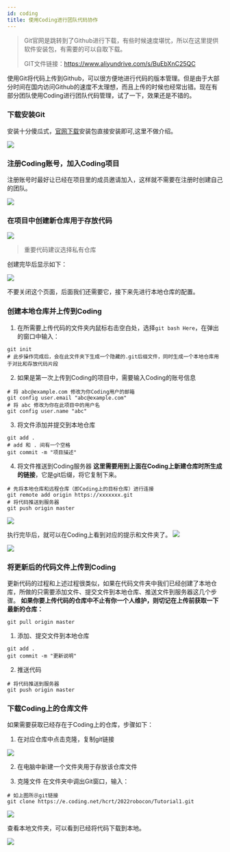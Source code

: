```yaml
---
id: coding
title: 使用Coding进行团队代码协作
---
```




> Git官网是跳转到了Github进行下载，有些时候速度堪忧，所以在这里提供软件安装包，有需要的可以自取下载。
>
> GIT文件链接：https://www.aliyundrive.com/s/BuEbXnC25QC



使用Git将代码上传到Github，可以很方便地进行代码的版本管理。但是由于大部分时间在国内访问Github的速度不太理想，而且上传的时候也经常出错。现在有部分团队使用Coding进行团队代码管理，试了一下，效果还是不错的。

### 下载安装Git

安装十分傻瓜式，<a href="https://git-scm.com/" target="_blank" rel="noopener">官网下载</a>安装包直接安装即可,这里不做介绍。

![](./assets/coding/coding_blog_4.png)

### 注册Coding账号，加入Coding项目
注册账号时最好让已经在项目里的成员邀请加入，这样就不需要在注册时创建自己的团队。

![](./assets/coding/coding_blog_1.png)

### 在项目中创建新仓库用于存放代码

![](./assets/coding/coding_blog_2.png)

> 重要代码建议选择私有仓库

创建完毕后显示如下：

![](./assets/coding/coding_blog_3.png)

不要关闭这个页面，后面我们还需要它，接下来先进行本地仓库的配置。

### 创建本地仓库并上传到Coding
1. 在所需要上传代码的文件夹内鼠标右击空白处，选择`git bash Here`，在弹出的窗口中输入：
```
git init
# 此步操作完成后，会在此文件夹下生成一个隐藏的.git后缀文件，同时生成一个本地仓库用于对比和存放代码片段
```
2. 如果是第一次上传到Coding的项目中，需要输入Coding的账号信息
```
# 将 abc@example.com 修改为你Coding用户的邮箱
git config user.email "abc@example.com"
# 将 abc 修改为你在此项目中的用户名
git config user.name "abc"
```

3. 将文件添加并提交到本地仓库
```
git add .
# add 和 . 间有一个空格
git commit -m "项目描述"
```

4. 将文件推送到Coding服务器
    **这里需要用到上面在Coding上新建仓库时所生成的链接**，它是git后缀，将它复制下来。
```
# 先将本地仓库和远程仓库（即Coding上的目标仓库）进行连接
git remote add origin https://xxxxxxx.git
# 将代码推送到服务器
git push origin master
```
![](./assets/coding/coding_blog_5.png)

执行完毕后，就可以在Coding上看到对应的提示和文件夹了。
![](./assets/coding/coding_blog_6.png)

![](./assets/coding/coding_blog_7.png)

### 将更新后的代码文件上传到Coding
更新代码的过程和上述过程很类似，如果在代码文件夹中我们已经创建了本地仓库，所做的只需要添加文件、提交文件到本地仓库、推送文件到服务器这几个步骤。
**如果你要上传代码的仓库中不止有你一个人维护，则切记在上传前获取一下最新的仓库：**
```
git pull origin master
```
1. 添加、提交文件到本地仓库
```
git add .
git commit -m "更新说明"
```
2. 推送代码
```
# 将代码推送到服务器
git push origin master
```

### 下载Coding上的仓库文件
如果需要获取已经存在于Coding上的仓库，步骤如下：
1. 在对应仓库中点击克隆，复制git链接

![](./assets/coding/coding_blog_8.png)

2. 在电脑中新建一个文件夹用于存放该仓库文件

3. 克隆文件
在文件夹中调出Git窗口，输入：
```
# 如上图所示git链接
git clone https://e.coding.net/hcrt/2022robocon/Tutorial1.git
```
![](./assets/coding/coding_blog_9.png)

  查看本地文件夹，可以看到已经将代码下载到本地。

  ![](./assets/coding/coding_blog_10.png)